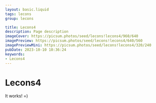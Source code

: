 ```yaml
---
layout: basic.liquid
tags: lecons
group: lecons

title: Lecons4
description: Page description
imageCover: https://picsum.photos/seed/lecons!lecons4/960/640
imagePreview: https://picsum.photos/seed/lecons!lecons4/640/560
imagePreviewMini: https://picsum.photos/seed/lecons!lecons4/320/240
pubDate: 2023-10-10 10:36:24
keywords:
- Lecons4
---
```


# Lecons4

It works! =)
